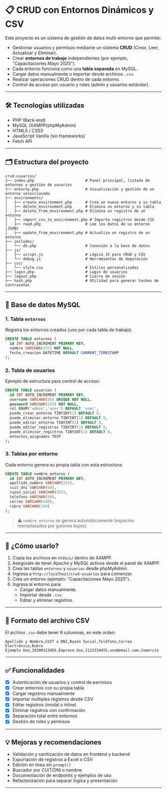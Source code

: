 # 📋 CRUD con Entornos Dinámicos y CSV

Este proyecto es un sistema de gestión de datos multi-entorno que permite:
- Gestionar usuarios y permisos mediante un sistema **CRUD** (Crear, Leer, Actualizar y Eliminar).
- Crear **entornos de trabajo** independientes (por ejemplo, "Capacitaciones Mayo 2025").
- Cada entorno funciona como una **tabla separada** en MySQL.
- Cargar datos manualmente o importar desde archivos `.csv`.
- Realizar operaciones CRUD dentro de cada entorno.
- Control de acceso por usuario y roles (admin y usuarios estándar).

---

## 🛠️ Tecnologías utilizadas
- PHP (Back-end)
- MySQL (XAMPP/phpMyAdmin)
- HTML5 / CSS3
- JavaScript Vanilla (sin frameworks)
- Fetch API

---

## 🗂️ Estructura del proyecto

```
crud-usuarios/
├── index.php                       # Panel principal, listado de entornos y gestión de usuarios
├── entorno.php                     # Visualización y gestión de un entorno seleccionado
├── environments/
│   ├── create_environment.php      # Crea un nuevo entorno y su tabla
│   ├── delete_environment.php      # Elimina un entorno y su tabla
│   ├── delete_from_environment.php # Elimina un registro de un entorno
│   ├── import_csv_to_environment.php # Importa registros desde CSV
│   ├── read.php                    # Lee los datos de un entorno (JSON)
│   ├── update_from_environment.php # Actualiza un registro de un entorno
├── includes/
│   └── db.php                      # Conexión a la base de datos
├── js/
│   ├── script.js                   # Lógica JS para CRUD y CSV
│   └── debug.js                    # Herramientas de depuración
├── css/
│   └── style.css                   # Estilos personalizados
├── login.php                       # Login de usuarios
├── logout.php                      # Cierre de sesión
├── hash.php                        # Utilidad para generar hashes de contraseñas
```

---

## 🧱 Base de datos MySQL

### 1. Tabla `entornos`
Registra los entornos creados (uno por cada tabla de trabajo).

```sql
CREATE TABLE entornos (
  id INT AUTO_INCREMENT PRIMARY KEY,
  nombre VARCHAR(255) NOT NULL,
  fecha_creacion DATETIME DEFAULT CURRENT_TIMESTAMP
);
```

### 2. Tabla de usuarios
Ejemplo de estructura para control de acceso:

```sql
CREATE TABLE usuarios (
  id INT AUTO_INCREMENT PRIMARY KEY,
  username VARCHAR(50) UNIQUE NOT NULL,
  password VARCHAR(255) NOT NULL,
  rol ENUM('admin','user') DEFAULT 'user',
  puede_crear_entorno TINYINT(1) DEFAULT 0,
  puede_eliminar_entorno TINYINT(1) DEFAULT 0,
  puede_editar_entorno TINYINT(1) DEFAULT 0,
  puede_editar_registros TINYINT(1) DEFAULT 0,
  puede_eliminar_registros TINYINT(1) DEFAULT 0,
  entornos_asignados TEXT
);
```

### 3. Tablas por entorno
Cada entorno genera su propia tabla con esta estructura:

```sql
CREATE TABLE nombre_entorno (
  id INT AUTO_INCREMENT PRIMARY KEY,
  apellido_nombre VARCHAR(255),
  cuit_dni VARCHAR(50),
  razon_social VARCHAR(255),
  telefono VARCHAR(50),
  correo VARCHAR(100),
  rubro VARCHAR(100)
);
```

> ⚠️ `nombre_entorno` se genera automáticamente (espacios reemplazados por guiones bajos).

---

## 🚀 ¿Cómo usarlo?

1. Copia los archivos en `htdocs/` dentro de XAMPP.
2. Asegúrate de tener Apache y MySQL activos desde el panel de XAMPP.
3. Crea las tablas `entornos` y `usuarios` desde phpMyAdmin.
4. Ingresa a `http://localhost/crud-usuarios` para comenzar.
5. Crea un entorno (ejemplo: "Capacitaciones Mayo 2025").
6. Ingresa al entorno para:
   - Cargar datos manualmente.
   - Importar desde `.csv`.
   - Editar y eliminar registros.

---

## 📄 Formato del archivo CSV
El archivo `.csv` debe tener 6 columnas, en este orden:

```
Apellido y Nombre,CUIT o DNI,Razón Social,Teléfono,Correo Electrónico,Rubro
Ejemplo Uno,20300123456,Empresa Uno,1122334455,uno@email.com,Comercio
```

---

## ✅ Funcionalidades
- [x] Autenticación de usuarios y control de permisos
- [x] Crear entornos con su propia tabla
- [x] Cargar registros manualmente
- [x] Importar múltiples registros desde CSV
- [x] Editar registros (modal o inline)
- [x] Eliminar registros con confirmación
- [x] Separación total entre entornos
- [x] Gestión de roles y permisos

---

## 💡 Mejoras y recomendaciones
- Validación y sanitización de datos en frontend y backend
- Exportación de registros a Excel o CSV
- Edición en línea sin `prompt()`
- Buscador por CUIT/DNI o nombre
- Documentación de endpoints y ejemplos de uso
- Refactorización para separar lógica y presentación

---

